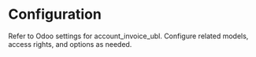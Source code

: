 # Configuration

Refer to Odoo settings for account_invoice_ubl. Configure related models, access rights, and options as needed.
